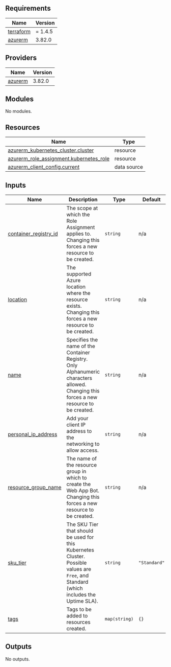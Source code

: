<!-- BEGINNING OF PRE-COMMIT-TERRAFORM DOCS HOOK --->
## Requirements

| Name | Version |
|------|---------|
| <a name="requirement_terraform"></a> [terraform](#requirement\_terraform) | = 1.4.5 |
| <a name="requirement_azurerm"></a> [azurerm](#requirement\_azurerm) | 3.82.0 |

## Providers

| Name | Version |
|------|---------|
| <a name="provider_azurerm"></a> [azurerm](#provider\_azurerm) | 3.82.0 |

## Modules

No modules.

## Resources

| Name | Type |
|------|------|
| [azurerm_kubernetes_cluster.cluster](https://registry.terraform.io/providers/hashicorp/azurerm/3.82.0/docs/resources/kubernetes_cluster) | resource |
| [azurerm_role_assignment.kubernetes_role](https://registry.terraform.io/providers/hashicorp/azurerm/3.82.0/docs/resources/role_assignment) | resource |
| [azurerm_client_config.current](https://registry.terraform.io/providers/hashicorp/azurerm/3.82.0/docs/data-sources/client_config) | data source |

## Inputs

| Name | Description | Type | Default | Required |
|------|-------------|------|---------|:--------:|
| <a name="input_container_registry_id"></a> [container\_registry\_id](#input\_container\_registry\_id) | The scope at which the Role Assignment applies to.<br>Changing this forces a new resource to be created. | `string` | n/a | yes |
| <a name="input_location"></a> [location](#input\_location) | The supported Azure location where the resource exists. <br>Changing this forces a new resource to be created. | `string` | n/a | yes |
| <a name="input_name"></a> [name](#input\_name) | Specifies the name of the Container Registry. <br>Only Alphanumeric characters allowed. Changing this forces a new <br>resource to be created. | `string` | n/a | yes |
| <a name="input_personal_ip_address"></a> [personal\_ip\_address](#input\_personal\_ip\_address) | Add your client IP address to the networking to allow access. | `string` | n/a | yes |
| <a name="input_resource_group_name"></a> [resource\_group\_name](#input\_resource\_group\_name) | The name of the resource group in which to create the Web App Bot. <br>Changing this forces a new resource to be created. | `string` | n/a | yes |
| <a name="input_sku_tier"></a> [sku\_tier](#input\_sku\_tier) | The SKU Tier that should be used for this Kubernetes Cluster. Possible <br>values are `Free`, and Standard (which includes the Uptime SLA). | `string` | `"Standard"` | no |
| <a name="input_tags"></a> [tags](#input\_tags) | Tags to be added to resources created. | `map(string)` | `{}` | no |

## Outputs

No outputs.
<!-- END OF PRE-COMMIT-TERRAFORM DOCS HOOK --->
